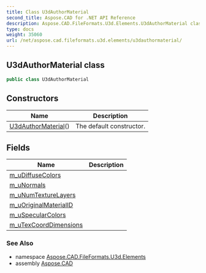 ```yaml
---
title: Class U3dAuthorMaterial
second_title: Aspose.CAD for .NET API Reference
description: Aspose.CAD.FileFormats.U3d.Elements.U3dAuthorMaterial class. 
type: docs
weight: 35060
url: /net/aspose.cad.fileformats.u3d.elements/u3dauthormaterial/
---
```

## U3dAuthorMaterial class

```csharp
public class U3dAuthorMaterial
```

## Constructors

| Name | Description |
| --- | --- |
| [U3dAuthorMaterial](u3dauthormaterial/)() | The default constructor. |

## Fields

| Name | Description |
| --- | --- |
| [m_uDiffuseColors](../../aspose.cad.fileformats.u3d.elements/u3dauthormaterial/m_udiffusecolors/) |  |
| [m_uNormals](../../aspose.cad.fileformats.u3d.elements/u3dauthormaterial/m_unormals/) |  |
| [m_uNumTextureLayers](../../aspose.cad.fileformats.u3d.elements/u3dauthormaterial/m_unumtexturelayers/) |  |
| [m_uOriginalMaterialID](../../aspose.cad.fileformats.u3d.elements/u3dauthormaterial/m_uoriginalmaterialid/) |  |
| [m_uSpecularColors](../../aspose.cad.fileformats.u3d.elements/u3dauthormaterial/m_uspecularcolors/) |  |
| [m_uTexCoordDimensions](../../aspose.cad.fileformats.u3d.elements/u3dauthormaterial/m_utexcoorddimensions/) |  |

### See Also

* namespace [Aspose.CAD.FileFormats.U3d.Elements](../../aspose.cad.fileformats.u3d.elements/)
* assembly [Aspose.CAD](../../)


